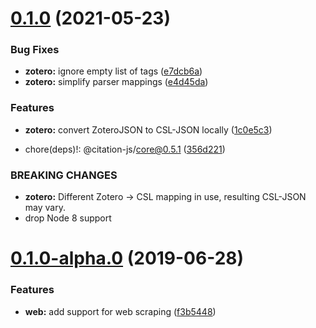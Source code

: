 # [0.1.0](https://github.com/citation-js/plugin-zotero-translation-server/compare/v0.1.0-alpha.0...v0.1.0) (2021-05-23)


### Bug Fixes

* **zotero:** ignore empty list of tags ([e7dcb6a](https://github.com/citation-js/plugin-zotero-translation-server/commit/e7dcb6ab10bf280f283d70aff636200b2058c615))
* **zotero:** simplify parser mappings ([e4d45da](https://github.com/citation-js/plugin-zotero-translation-server/commit/e4d45daa784c2b3161028dce3dca7277de239463))


### Features

* **zotero:** convert ZoteroJSON to CSL-JSON locally ([1c0e5c3](https://github.com/citation-js/plugin-zotero-translation-server/commit/1c0e5c3cc1aa63e7720af129ce42a49aa1c6b86e))


* chore(deps)!: @citation-js/core@0.5.1 ([356d221](https://github.com/citation-js/plugin-zotero-translation-server/commit/356d221715248b26c08030fdeddd464b0dcd9bd0))


### BREAKING CHANGES

* **zotero:** Different Zotero -> CSL mapping in use, resulting 
CSL-JSON may vary.
* drop Node 8 support



# [0.1.0-alpha.0](https://github.com/citation-js/plugin-zotero-translation-server/compare/f3b5448698e964f575e95016e582ef59dc8a88f2...v0.1.0-alpha.0) (2019-06-28)


### Features

* **web:** add support for web scraping ([f3b5448](https://github.com/citation-js/plugin-zotero-translation-server/commit/f3b5448698e964f575e95016e582ef59dc8a88f2))



